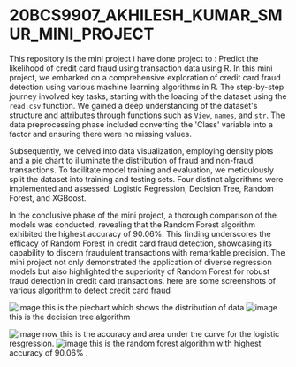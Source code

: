 # 20BCS9907_AKHILESH_KUMAR_SMUR_MINI_PROJECT
This repository is the mini project i have done project to : Predict the likelihood of credit card fraud using transaction data using R.
In this mini project, we embarked on a comprehensive exploration of credit card fraud detection using various machine learning algorithms in R. The step-by-step journey involved key tasks, starting with the loading of the dataset using the `read.csv` function. We gained a deep understanding of the dataset's structure and attributes through functions such as `View`, `names`, and `str`. The data preprocessing phase included converting the 'Class' variable into a factor and ensuring there were no missing values.

Subsequently, we delved into data visualization, employing density plots and a pie chart to illuminate the distribution of fraud and non-fraud transactions. To facilitate model training and evaluation, we meticulously split the dataset into training and testing sets. Four distinct algorithms were implemented and assessed: Logistic Regression, Decision Tree, Random Forest, and XGBoost.

In the conclusive phase of the mini project, a thorough comparison of the models was conducted, revealing that the Random Forest algorithm exhibited the highest accuracy of 90.06%. This finding underscores the efficacy of Random Forest in credit card fraud detection, showcasing its capability to discern fraudulent transactions with remarkable precision. The mini project not only demonstrated the application of diverse regression models but also highlighted the superiority of Random Forest for robust fraud detection in credit card transactions.
here are some screenshots of various algorithm to detect credit card fraud


![image](https://github.com/Akhilesh-kumar-10/20BCS9907_AKHILESH_KUMAR_SMUR_MINI_PROJECT/assets/86221348/edeb20aa-63b6-4183-89ef-3f5776fd5fea)
this is the piechart which shows the distribution of data
![image](https://github.com/Akhilesh-kumar-10/20BCS9907_AKHILESH_KUMAR_SMUR_MINI_PROJECT/assets/86221348/78bba96e-8b1f-4ee8-a756-80d9ff4d0b6a)
this is the decision tree algorithm

![image](https://github.com/Akhilesh-kumar-10/20BCS9907_AKHILESH_KUMAR_SMUR_MINI_PROJECT/assets/86221348/e84b4624-80e7-42a2-9a65-2e6398619253)
now this is the accuracy and area under the curve for the logistic resgression.
![image](https://github.com/Akhilesh-kumar-10/20BCS9907_AKHILESH_KUMAR_SMUR_MINI_PROJECT/assets/86221348/d5990e17-b402-4e66-a4fd-127840ae98e1)
this is the random forest algorithm  with highest accuracy of 90.06% .
